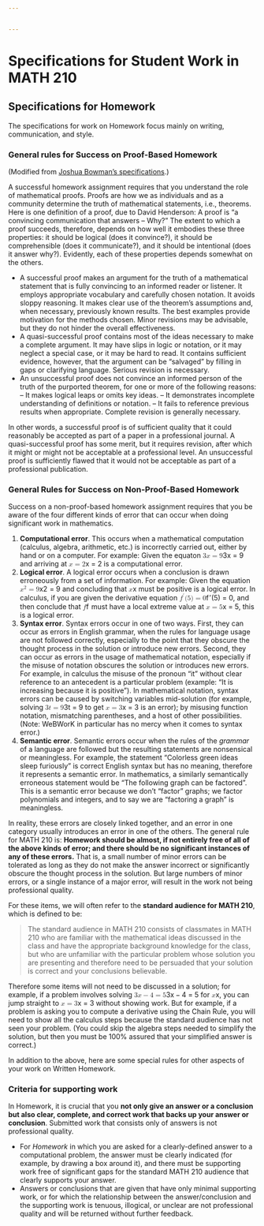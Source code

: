 ```yaml
---


---
```


<h1 id="specifications-for-student-work-in-math-210">Specifications for Student Work in MATH 210</h1>
<h2 id="specifications-for-homework">Specifications for Homework</h2>
<p>The specifications for work on Homework focus mainly on writing, communication, and style. 

<h3 id="general-rules-for-passing-proof-based-homework">General rules for Success on Proof-Based Homework</h3>
<p>(Modified from <a href="https://thalestriangles.blogspot.com/2016/08/expectations-in-analysis.html">Joshua Bowman’s specifications</a>.)</p>
<p>A successful homework assignment requires that you understand the role of mathematical proofs. Proofs are how we as individuals and as a community determine the truth of mathematical statements, i.e., theorems. Here is one definition of a proof, due to David Henderson: A proof is “a convincing communication that answers – Why?” The extent to which a proof succeeds, therefore, depends on how well it embodies these three properties: it should be logical (does it convince?), it should be comprehensible (does it communicate?), and it should be intentional (does it answer why?). Evidently, each of these properties depends somewhat on the others.</p>
<ul>
<li>A successful proof makes an argument for the truth of a mathematical statement that is fully convincing to an informed reader or listener. It employs appropriate vocabulary and carefully chosen notation. It avoids sloppy reasoning. It makes clear use of the theorem’s assumptions and, when necessary, previously known results. The best examples provide motivation for the methods chosen. Minor revisions may be advisable, but they do not hinder the overall effectiveness.</li>
<li>A quasi-successful proof contains most of the ideas necessary to make a complete argument. It may have slips in logic or notation, or it may neglect a special case, or it may be hard to read. It contains sufficient evidence, however, that the argument can be “salvaged” by filling in gaps or clarifying language. Serious revision is necessary.</li>
<li>An unsuccessful proof does not convince an informed person of the truth of the purported theorem, for one or more of the following reasons: – It makes logical leaps or omits key ideas. – It demonstrates incomplete understanding of definitions or notation. – It fails to reference previous results when appropriate. Complete revision is generally necessary.</li>
</ul>
<p>In other words, a successful proof is of sufficient quality that it could reasonably be accepted as part of a paper in a professional journal. A quasi-successful proof has some merit, but it requires revision, after which it might or might not be acceptable at a professional level. An unsuccessful proof is sufficiently flawed that it would not be acceptable as part of a professional publication.</p>
<h3 id="general-rules-for-passing-non-proof-based-homework">General Rules for Success on Non-Proof-Based Homework</h3>
<p>Success on a non-proof-based homework assignment requires that you be aware of the four different kinds of error that can occur when doing significant work in mathematics.</p>
<ol>
<li><strong>Computational error</strong>. This occurs when a mathematical computation (calculus, algebra, arithmetic, etc.) is incorrectly carried out, either by hand or on a computer. For example: Given the equaton <span class="katex--inline"><span class="katex"><span class="katex-mathml"><math><semantics><mrow><mn>3</mn><mi>x</mi><mo>=</mo><mn>9</mn></mrow><annotation encoding="application/x-tex">3x = 9</annotation></semantics></math></span><span class="katex-html" aria-hidden="true"><span class="base"><span class="strut" style="height: 0.64444em; vertical-align: 0em;"></span><span class="mord">3</span><span class="mord mathdefault">x</span><span class="mspace" style="margin-right: 0.277778em;"></span><span class="mrel">=</span><span class="mspace" style="margin-right: 0.277778em;"></span></span><span class="base"><span class="strut" style="height: 0.64444em; vertical-align: 0em;"></span><span class="mord">9</span></span></span></span></span> and arriving at <span class="katex--inline"><span class="katex"><span class="katex-mathml"><math><semantics><mrow><mi>x</mi><mo>=</mo><mn>2</mn></mrow><annotation encoding="application/x-tex">x = 2</annotation></semantics></math></span><span class="katex-html" aria-hidden="true"><span class="base"><span class="strut" style="height: 0.43056em; vertical-align: 0em;"></span><span class="mord mathdefault">x</span><span class="mspace" style="margin-right: 0.277778em;"></span><span class="mrel">=</span><span class="mspace" style="margin-right: 0.277778em;"></span></span><span class="base"><span class="strut" style="height: 0.64444em; vertical-align: 0em;"></span><span class="mord">2</span></span></span></span></span> is a computational error.</li>
<li><strong>Logical error</strong>. A logical error occurs when a conclusion is drawn erroneously from a set of information. For example: Given the equation <span class="katex--inline"><span class="katex"><span class="katex-mathml"><math><semantics><mrow><msup><mi>x</mi><mn>2</mn></msup><mo>=</mo><mn>9</mn></mrow><annotation encoding="application/x-tex">x^2 = 9</annotation></semantics></math></span><span class="katex-html" aria-hidden="true"><span class="base"><span class="strut" style="height: 0.814108em; vertical-align: 0em;"></span><span class="mord"><span class="mord mathdefault">x</span><span class="msupsub"><span class="vlist-t"><span class="vlist-r"><span class="vlist" style="height: 0.814108em;"><span class="" style="top: -3.063em; margin-right: 0.05em;"><span class="pstrut" style="height: 2.7em;"></span><span class="sizing reset-size6 size3 mtight"><span class="mord mtight">2</span></span></span></span></span></span></span></span><span class="mspace" style="margin-right: 0.277778em;"></span><span class="mrel">=</span><span class="mspace" style="margin-right: 0.277778em;"></span></span><span class="base"><span class="strut" style="height: 0.64444em; vertical-align: 0em;"></span><span class="mord">9</span></span></span></span></span> and concluding that <span class="katex--inline"><span class="katex"><span class="katex-mathml"><math><semantics><mrow><mi>x</mi></mrow><annotation encoding="application/x-tex">x</annotation></semantics></math></span><span class="katex-html" aria-hidden="true"><span class="base"><span class="strut" style="height: 0.43056em; vertical-align: 0em;"></span><span class="mord mathdefault">x</span></span></span></span></span> must be positive is a logical error. In calculus, if you are given the derivative equation <span class="katex--inline"><span class="katex"><span class="katex-mathml"><math><semantics><mrow><msup><mi>f</mi><mo mathvariant="normal">′</mo></msup><mo stretchy="false">(</mo><mn>5</mn><mo stretchy="false">)</mo><mo>=</mo><mn>0</mn></mrow><annotation encoding="application/x-tex">f^\prime (5) = 0</annotation></semantics></math></span><span class="katex-html" aria-hidden="true"><span class="base"><span class="strut" style="height: 1.00189em; vertical-align: -0.25em;"></span><span class="mord"><span class="mord mathdefault" style="margin-right: 0.10764em;">f</span><span class="msupsub"><span class="vlist-t"><span class="vlist-r"><span class="vlist" style="height: 0.751892em;"><span class="" style="top: -3.063em; margin-right: 0.05em;"><span class="pstrut" style="height: 2.7em;"></span><span class="sizing reset-size6 size3 mtight"><span class="mord mtight">′</span></span></span></span></span></span></span></span><span class="mopen">(</span><span class="mord">5</span><span class="mclose">)</span><span class="mspace" style="margin-right: 0.277778em;"></span><span class="mrel">=</span><span class="mspace" style="margin-right: 0.277778em;"></span></span><span class="base"><span class="strut" style="height: 0.64444em; vertical-align: 0em;"></span><span class="mord">0</span></span></span></span></span>, and then conclude that <span class="katex--inline"><span class="katex"><span class="katex-mathml"><math><semantics><mrow><mi>f</mi></mrow><annotation encoding="application/x-tex">f</annotation></semantics></math></span><span class="katex-html" aria-hidden="true"><span class="base"><span class="strut" style="height: 0.88888em; vertical-align: -0.19444em;"></span><span class="mord mathdefault" style="margin-right: 0.10764em;">f</span></span></span></span></span> must have a local extreme value at <span class="katex--inline"><span class="katex"><span class="katex-mathml"><math><semantics><mrow><mi>x</mi><mo>=</mo><mn>5</mn></mrow><annotation encoding="application/x-tex">x = 5</annotation></semantics></math></span><span class="katex-html" aria-hidden="true"><span class="base"><span class="strut" style="height: 0.43056em; vertical-align: 0em;"></span><span class="mord mathdefault">x</span><span class="mspace" style="margin-right: 0.277778em;"></span><span class="mrel">=</span><span class="mspace" style="margin-right: 0.277778em;"></span></span><span class="base"><span class="strut" style="height: 0.64444em; vertical-align: 0em;"></span><span class="mord">5</span></span></span></span></span>, this is a logical error.</li>
<li><strong>Syntax error</strong>. Syntax errors occur in one of two ways. First, they can occur as errors in English grammar, when the rules for language usage are not followed correctly, especially to the point that they obscure the thought process in the solution or introduce new errors. Second, they can occur as errors in the usage of mathematical notation, especially if the misuse of notation obscures the solution or introduces new errors. For example, in calculus the misuse of the pronoun “it” without clear reference to an antecedent is a particular problem (example: “It is increasing because it is positive”). In mathematical notation, syntax errors can be caused by switching variables mid-solution (for example, solving <span class="katex--inline"><span class="katex"><span class="katex-mathml"><math><semantics><mrow><mn>3</mn><mi>t</mi><mo>=</mo><mn>9</mn></mrow><annotation encoding="application/x-tex">3t = 9</annotation></semantics></math></span><span class="katex-html" aria-hidden="true"><span class="base"><span class="strut" style="height: 0.64444em; vertical-align: 0em;"></span><span class="mord">3</span><span class="mord mathdefault">t</span><span class="mspace" style="margin-right: 0.277778em;"></span><span class="mrel">=</span><span class="mspace" style="margin-right: 0.277778em;"></span></span><span class="base"><span class="strut" style="height: 0.64444em; vertical-align: 0em;"></span><span class="mord">9</span></span></span></span></span> to get <span class="katex--inline"><span class="katex"><span class="katex-mathml"><math><semantics><mrow><mi>x</mi><mo>=</mo><mn>3</mn></mrow><annotation encoding="application/x-tex">x = 3</annotation></semantics></math></span><span class="katex-html" aria-hidden="true"><span class="base"><span class="strut" style="height: 0.43056em; vertical-align: 0em;"></span><span class="mord mathdefault">x</span><span class="mspace" style="margin-right: 0.277778em;"></span><span class="mrel">=</span><span class="mspace" style="margin-right: 0.277778em;"></span></span><span class="base"><span class="strut" style="height: 0.64444em; vertical-align: 0em;"></span><span class="mord">3</span></span></span></span></span> is an error); by misusing function notation, mismatching parentheses, and a host of other possibilities. (Note: WeBWorK in particular has no mercy when it comes to syntax error.)</li>
<li><strong>Semantic error</strong>. Semantic errors occur when the rules of the <em>grammar</em> of a language are followed but the resulting statements are nonsensical or meaningless. For example, the statement “Colorless green ideas sleep furiously” is correct English syntax but has no meaning, therefore it represents a semantic error. In mathematics, a similarly semantically erroneous statement would be “The following graph can be factored”. This is a semantic error because we don’t “factor” graphs; we factor polynomials and integers, and to say we are “factoring a graph” is meaningless.</li>
</ol>
<p>In reality, these errors are closely linked together, and an error in one category usually introduces an error in one of the others. The general rule for MATH 210 is: <strong>Homework should be almost, if not entirely free of all of the above kinds of error; and there should be no significant instances of any of these errors.</strong> That is, a small number of minor errors can be tolerated as long as they do not make the answer incorrect or significantly obscure the thought process in the solution. But large numbers of minor errors, or a single instance of a major error, will result in the work not being professional quality.</p>
<p>For these items, we will often refer to the <strong>standard audience for MATH 210</strong>, which is defined to be:</p>
<blockquote>
<p>The standard audience in MATH 210 consists of classmates in MATH 210 who are familiar with the mathematical ideas discussed in the class and have the appropriate background knowledge for the class, but who are unfamiliar with the particular problem whose solution you are presenting and therefore need to be persuaded that your solution is correct and your conclusions believable.</p>
</blockquote>
<p>Therefore some items will not need to be discussed in a solution; for example, if a problem involves solving <span class="katex--inline"><span class="katex"><span class="katex-mathml"><math><semantics><mrow><mn>3</mn><mi>x</mi><mo>−</mo><mn>4</mn><mo>=</mo><mn>5</mn></mrow><annotation encoding="application/x-tex">3x-4=5</annotation></semantics></math></span><span class="katex-html" aria-hidden="true"><span class="base"><span class="strut" style="height: 0.72777em; vertical-align: -0.08333em;"></span><span class="mord">3</span><span class="mord mathdefault">x</span><span class="mspace" style="margin-right: 0.222222em;"></span><span class="mbin">−</span><span class="mspace" style="margin-right: 0.222222em;"></span></span><span class="base"><span class="strut" style="height: 0.64444em; vertical-align: 0em;"></span><span class="mord">4</span><span class="mspace" style="margin-right: 0.277778em;"></span><span class="mrel">=</span><span class="mspace" style="margin-right: 0.277778em;"></span></span><span class="base"><span class="strut" style="height: 0.64444em; vertical-align: 0em;"></span><span class="mord">5</span></span></span></span></span> for <span class="katex--inline"><span class="katex"><span class="katex-mathml"><math><semantics><mrow><mi>x</mi></mrow><annotation encoding="application/x-tex">x</annotation></semantics></math></span><span class="katex-html" aria-hidden="true"><span class="base"><span class="strut" style="height: 0.43056em; vertical-align: 0em;"></span><span class="mord mathdefault">x</span></span></span></span></span>, you can jump straight to <span class="katex--inline"><span class="katex"><span class="katex-mathml"><math><semantics><mrow><mi>x</mi><mo>=</mo><mn>3</mn></mrow><annotation encoding="application/x-tex">x=3</annotation></semantics></math></span><span class="katex-html" aria-hidden="true"><span class="base"><span class="strut" style="height: 0.43056em; vertical-align: 0em;"></span><span class="mord mathdefault">x</span><span class="mspace" style="margin-right: 0.277778em;"></span><span class="mrel">=</span><span class="mspace" style="margin-right: 0.277778em;"></span></span><span class="base"><span class="strut" style="height: 0.64444em; vertical-align: 0em;"></span><span class="mord">3</span></span></span></span></span> without showing work. But for example, if a problem is asking you to compute a derivative using the Chain Rule, you will need to show all the calculus steps because the standard audience has not seen your problem. (You could skip the algebra steps needed to simplify the solution, but then you must be 100% assured that your simplified answer is correct.)</p>
<p>In addition to the above, here are some special rules for other aspects of your work on Written Homework.</p>
<h3 id="criteria-for-supporting-work">Criteria for supporting work</h3>
<p>In Homework, it is crucial that you <strong>not only give an answer or a conclusion but also clear, complete, and correct work that backs up your answer or conclusion</strong>. Submitted work that consists only of answers is not professional quality.</p>
<ul>
<li>For <em>Homework</em> in which you are asked for a clearly-defined answer to a computational problem, the answer must be clearly indicated (for example, by drawing a box around it), and there must be supporting work free of significant gaps for the standard MATH 210 audience that clearly supports your answer.</li>
<li>Answers or conclusions that are given that have only minimal supporting work, or for which the relationship between the answer/conclusion and the supporting work is tenuous, illogical, or unclear are not professional quality and will be returned without further feedback.</li>
</ul>

